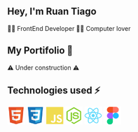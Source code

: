 ## Hey, I'm Ruan Tiago

👨‍💻 FrontEnd Developer
🧑‍💻 Computer lover

## My Portifolio 🌟

⚠️ Under construction ⚠️

## Technologies used ⚡

<img align="center" width="40" height="40" alt="HTML" src="https://raw.githubusercontent.com/devicons/devicon/master/icons/html5/html5-original.svg">
<img align="center" width="40" height="40" alt="CSS" src="https://raw.githubusercontent.com/devicons/devicon/master/icons/css3/css3-original.svg">
<img align="center" width="40" height="40" alt="JAVASCRIPT" src="https://raw.githubusercontent.com/devicons/devicon/master/icons/javascript/javascript-plain.svg">
<img align="center" width="40" height="40" alt="NODEJS" src="https://raw.githubusercontent.com/devicons/devicon/master/icons/nodejs/nodejs-original.svg">
<img align="center" width="40" height="40" alt="REACT" src="https://github.com/devicons/devicon/blob/master/icons/react/react-original.svg">
<img align="center" width="40" height="40" alt="FIGMA" src="https://raw.githubusercontent.com/devicons/devicon/master/icons/figma/figma-original.svg">
